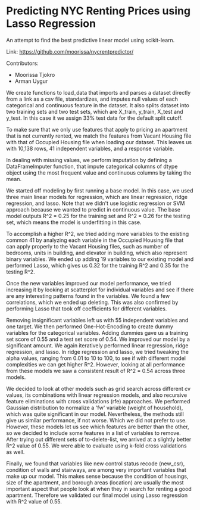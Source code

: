# Predicting NYC Renting Prices using Lasso Regression
An attempt to find the best predictive linear model using scikit-learn.

Link: https://github.com/moorissa/nycrentpredictor/

Contributors:
* Moorissa Tjokro
* Arman Uygur

<p>We create functions to load_data that imports and parses a dataset directly from a link as a csv file, standardizes, and imputes null values of each categorical and continuous feature in the dataset. It also splits dataset into two training sets and two test sets, which are X_train, y_train, X_test and y_test. In this case it we assign 33% test data for the default split cutoff.</p>


<p>To make sure that we only use features that apply to pricing an apartment that is not currently rented, we match the features from Vacant Housing file with that of Occupied Housing file when loading our dataset. This leaves us with 10,138 rows, 41 independent variables, and a response variable.</p>



<p>In dealing with missing values, we perform imputation by defining a DataFrameImputer function, that impute categorical columns of dtype object using the most frequent value and continuous columns by taking the mean.</p>



<p>We started off modeling by first running a base model. In this case, we used three main linear models for regression, which are linear regression, ridge regression, and lasso. Note that we didn't use logistic regression or SVM approach because we wanted to predict in continuous value. The base model outputs R^2 = 0.25 for the training set and R^2 = 0.26 for the testing set, which means the model is underfitting in this case. </p>



<p>To accomplish a higher R^2, we tried adding more variables to the existing common 41 by analyzing each variable in the Occupied Housing file that can apply properly to the Vacant Housing files, such as number of bedrooms, units in building, and elevator in building, which also represent binary variables. We ended up adding 19 variables to our existing model and performed Lasso, which gives us 0.32 for the training R^2 and 0.35 for the testing R^2.</p>



<p>Once the new variables improved our model performance, we tried increasing it by looking at scatterplot for individual variables and see if there are any interesting patterns found in the variables. We found a few correlations, which we ended up deleting. This was also confirmed by performing Lasso that took off coefficients for different variables.</p>



<p>Removing insignificant variables left us with 55 independent variables and one target. We then performed One-Hot-Encoding to create dummy variables for the categorical variables. Adding dummies gave us a training set score of 0.55 and a test set score of 0.54. We improved our model by a significant amount. We again iteratively performed linear regression, ridge regression, and lasso. In ridge regression and lasso, we tried tweaking the alpha values, ranging from 0.01 to 10 to 100, to see if with different model complexities we can get higher R^2. However, looking at all performance from these models we saw a consistent result of R^2 = 0.54 across three models.</p>



<p>We decided to look at other models such as grid search across different cv values, its combinations with linear regression models, and also recursive feature eliminations with cross validations (rfe) approaches. We performed Gaussian distribution to normalize a 'fw' variable (weight of household), which was quite significant in our model. Nevertheless, the methods still give us similar performance, if not worse. Which we did not prefer to use. However, these models let us see which features are better than the other, so we decided to include some features in a list of variables to remove. After trying out different sets of to-delete-list, we arrived at a slightly better R^2 value of 0.55. We were able to evaluate using k-fold cross validations as well.</p>



<p>Finally, we found that variables like new control status recode (new_csr), condition of walls and stairways, are among very important variables that make up our model. This makes sense because the condition of housings, size of the apartment, and borough areas (location) are usually the most important aspect that people look at when they in search for renting a good apartment. Therefore we validated our final model using Lasso regression with R^2 value of 0.55.</p>
